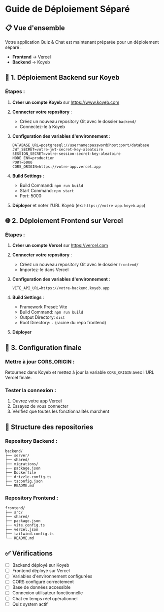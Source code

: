 # Guide de Déploiement Séparé

## 📋 Vue d'ensemble

Votre application Quiz & Chat est maintenant préparée pour un déploiement séparé :
- **Frontend** → Vercel
- **Backend** → Koyeb

## 🚀 1. Déploiement Backend sur Koyeb

### Étapes :

1. **Créer un compte Koyeb** sur https://www.koyeb.com

2. **Connecter votre repository** :
   - Créez un nouveau repository Git avec le dossier `backend/`
   - Connectez-le à Koyeb

3. **Configuration des variables d'environnement** :
   ```
   DATABASE_URL=postgresql://username:password@host:port/database
   JWT_SECRET=votre-jwt-secret-key-aleatoire
   SESSION_SECRET=votre-session-secret-key-aleatoire
   NODE_ENV=production
   PORT=5000
   CORS_ORIGIN=https://votre-app.vercel.app
   ```

4. **Build Settings** :
   - Build Command: `npm run build`
   - Start Command: `npm start`
   - Port: 5000

5. **Déployer** et noter l'URL Koyeb (ex: `https://votre-app.koyeb.app`)

## 🌐 2. Déploiement Frontend sur Vercel

### Étapes :

1. **Créer un compte Vercel** sur https://vercel.com

2. **Connecter votre repository** :
   - Créez un nouveau repository Git avec le dossier `frontend/`
   - Importez-le dans Vercel

3. **Configuration des variables d'environnement** :
   ```
   VITE_API_URL=https://votre-backend.koyeb.app
   ```

4. **Build Settings** :
   - Framework Preset: Vite
   - Build Command: `npm run build`
   - Output Directory: `dist`
   - Root Directory: `.` (racine du repo frontend)

5. **Déployer**

## 🔧 3. Configuration finale

### Mettre à jour CORS_ORIGIN :
Retournez dans Koyeb et mettez à jour la variable `CORS_ORIGIN` avec l'URL Vercel finale.

### Tester la connexion :
1. Ouvrez votre app Vercel
2. Essayez de vous connecter
3. Vérifiez que toutes les fonctionnalités marchent

## 📁 Structure des repositories

### Repository Backend :
```
backend/
├── server/
├── shared/
├── migrations/
├── package.json
├── Dockerfile
├── drizzle.config.ts
├── tsconfig.json
└── README.md
```

### Repository Frontend :
```
frontend/
├── src/
├── shared/
├── package.json
├── vite.config.ts
├── vercel.json
├── tailwind.config.ts
└── README.md
```

## ✅ Vérifications

- [ ] Backend déployé sur Koyeb
- [ ] Frontend déployé sur Vercel
- [ ] Variables d'environnement configurées
- [ ] CORS configuré correctement
- [ ] Base de données accessible
- [ ] Connexion utilisateur fonctionnelle
- [ ] Chat en temps réel opérationnel
- [ ] Quiz system actif